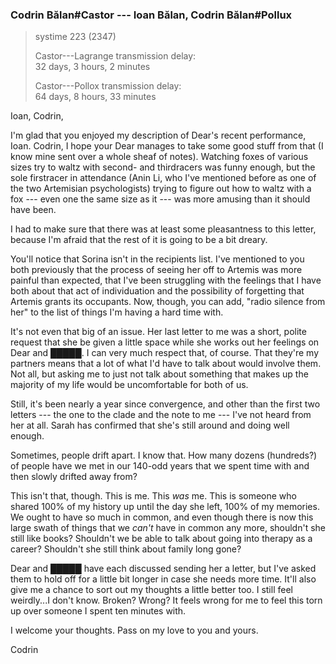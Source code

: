 ### Codrin Bălan#Castor --- Ioan Bălan, Codrin Bălan#Pollux

> systime 223 (2347)  
>
> Castor---Lagrange transmission delay:  
> 32 days, 3 hours, 2 minutes
>
> Castor---Pollox transmission delay:  
> 64 days, 8 hours, 33 minutes


Ioan, Codrin,

I'm glad that you enjoyed my description of Dear's recent performance, Ioan. Codrin, I hope your Dear manages to take some good stuff from that (I know mine sent over a whole sheaf of notes). Watching foxes of various sizes try to waltz with second- and thirdracers was funny enough, but the sole firstracer in attendance (Anin Li, who I've mentioned before as one of the two Artemisian psychologists) trying to figure out how to waltz with a fox --- even one the same size as it --- was more amusing than it should have been.

I had to make sure that there was at least some pleasantness to this letter, because I'm afraid that the rest of it is going to be a bit dreary.

You'll notice that Sorina isn't in the recipients list. I've mentioned to you both previously that the process of seeing her off to Artemis was more painful than expected, that I've been struggling with the feelings that I have both about that act of individuation and the possibility of forgetting that Artemis grants its occupants. Now, though, you can add, "radio silence from her" to the list of things I'm having a hard time with.

It's not even that big of an issue. Her last letter to me was a short, polite request that she be given a little space while she works out her feelings on Dear and █████. I can very much respect that, of course. That they're my partners means that a lot of what I'd have to talk about would involve them. Not all, but asking me to just not talk about something that makes up the majority of my life would be uncomfortable for both of us.

Still, it's been nearly a year since convergence, and other than the first two letters --- the one to the clade and the note to me --- I've not heard from her at all. Sarah has confirmed that she's still around and doing well enough.

Sometimes, people drift apart. I know that. How many dozens (hundreds?) of people have we met in our 140-odd years that we spent time with and then slowly drifted away from?

This isn't that, though. This is me. This *was* me. This is someone who shared 100% of my history up until the day she left, 100% of my memories. We ought to have so much in common, and even though there is now this large swath of things that we *can't* have in common any more, shouldn't she still like books? Shouldn't we be able to talk about going into therapy as a career? Shouldn't she still think about family long gone?

Dear and █████ have each discussed sending her a letter, but I've asked them to hold off for a little bit longer in case she needs more time. It'll also give me a chance to sort out my thoughts a little better too. I still feel weirdly...I don't know. Broken? Wrong? It feels wrong for me to feel this torn up over someone I spent ten minutes with.

I welcome your thoughts. Pass on my love to you and yours.

Codrin
